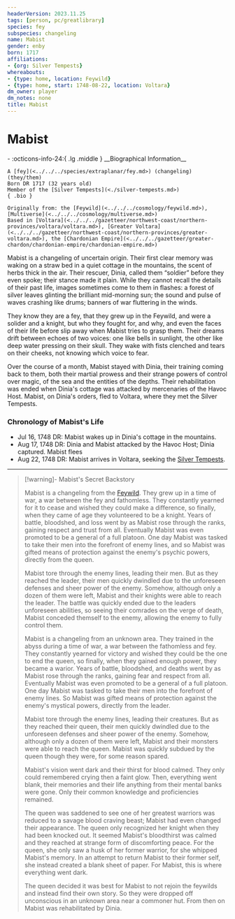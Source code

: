 ```yaml
---
headerVersion: 2023.11.25
tags: [person, pc/greatlibrary]
species: fey
subspecies: changeling
name: Mabist
gender: enby
born: 1717
affiliations:
- {org: Silver Tempests}
whereabouts:
- {type: home, location: Feywild}
- {type: home, start: 1748-08-22, location: Voltara}
dm_owner: player
dm_notes: none
title: Mabist
---
```

# Mabist
<div class="grid cards ext-narrow-margin ext-one-column" markdown>
- :octicons-info-24:{ .lg .middle } __Biographical Information__

    A [fey](<../../../species/extraplanar/fey.md>) (changeling) (they/them)  
    Born DR 1717 (32 years old)  
    Member of the [Silver Tempests](<./silver-tempests.md>)  
    { .bio }

    Originally from: the [Feywild](<../../../cosmology/feywild.md>), [Multiverse](<../../../cosmology/multiverse.md>)
    Based in [Voltara](<../../../gazetteer/northwest-coast/northern-provinces/voltara/voltara.md>), [Greater Voltara](<../../../gazetteer/northwest-coast/northern-provinces/greater-voltara.md>), the [Chardonian Empire](<../../../gazetteer/greater-chardon/chardonian-empire/chardonian-empire.md>)
</div>


Mabist is a changeling of uncertain origin. Their first clear memory was waking on a straw bed in a quiet cottage in the mountains, the scent of herbs thick in the air. Their rescuer, Dinia, called them “soldier” before they even spoke; their stance made it plain. While they cannot recall the details of their past life, images sometimes come to them in flashes: a forest of silver leaves glinting the brilliant mid-morning sun; the sound and pulse of waves crashing like drums; banners of war fluttering in the winds. 

They know they are a fey, that they grew up in the Feywild, and were a solider and a knight, but who they fought for, and why, and even the faces of their life before slip away when Mabist tries to grasp them. Their dreams drift between echoes of two voices: one like bells in sunlight, the other like deep water pressing on their skull. They wake with fists clenched and tears on their cheeks, not knowing which voice to fear.

Over the course of a month, Mabist stayed with Dinia, their training coming back to them, both their martial prowess and their strange powers of control over magic, of the sea and the entities of the depths. Their rehabilitation was ended when Dinia's cottage was attacked by mercenaries of the Havoc Host. Mabist, on Dinia's orders, fled to Voltara, where they met the Silver Tempests. 

### Chronology of Mabist's Life

- Jul 16, 1748 DR: Mabist wakes up in Dinia's cottage in the mountains. 
- Aug 17, 1748 DR: Dinia and Mabist attacked by the Havoc Host; Dinia captured. Mabist flees
- Aug 22, 1748 DR: Mabist arrives in Voltara, seeking the [Silver Tempests](<./silver-tempests.md>). 

---

> [!warning]- Mabist's Secret Backstory
> 
>Mabist is a changeling from the [Feywild](<../../../cosmology/feywild.md>). They grew up in a time of war, a war between the fey and fathomless. They constantly yearned for it to cease and wished they could make a difference, so finally, when they came of age they volunteered to be a knight. Years of battle, bloodshed, and loss went by as Mabist rose through the ranks, gaining respect and trust from all. Eventually Mabist was even promoted to be a general of a full platoon. One day Mabist was tasked to take their men into the forefront of enemy lines, and so Mabist was gifted means of protection against the enemy's psychic powers, directly from the queen.
>
>Mabist tore through the enemy lines, leading their men. But as they reached the leader, their men quickly dwindled due to the unforeseen defenses and sheer power of the enemy. Somehow, although only a dozen of them were left, Mabist and their knights were able to reach the leader. The battle was quickly ended due to the leaders unforeseen abilities, so seeing their comrades on the verge of death, Mabist conceded themself to the enemy, allowing the enemy to fully control them.
>
>Mabist is a changeling from an unknown area. They trained in the abyss during a time of war, a war between the fathomless and fey. They constantly yearned for victory and wished they could be the one to end the queen, so finally, when they gained enough power, they became a warior. Years of battle, bloodshed, and deaths went by as Mabist rose through the ranks, gaining fear and respect from all. Eventually Mabist was even promoted to be a general of a full platoon. One day Mabist was tasked to take their men into the forefront of enemy lines. So Mabist was gifted means of protection against the enemy's mystical powers, directly from the leader.
>
>Mabist tore through the enemy lines, leading their creatures. But as they reached their queen, their men quickly dwindled due to the unforeseen defenses and sheer power of the enemy. Somehow, although only a dozen of them were left, Mabist and their monsters were able to reach the queen.  Mabist was quickly subdued by the queen though they were, for some reason spared.
>
>Mabist's vision went dark and their thirst for blood calmed. They only could remembered crying then a faint glow. Then, everything went blank, their memories and their life anything from their mental banks were gone. Only their common knowledge and proficiencies remained.
>
>The queen was saddened to see one of her greatest warriors was reduced to a savage blood craving beast; Mabist had even changed their appearance. The queen only recognized her knight when they had  been knocked out. It seemed Mabist's bloodthirst was calmed and they reached at strange form of discomforting peace. For the queen, she only saw a husk of her former warrior, for she whipped Mabist's memory. In an attempt to return Mabist to their former self, she instead created a blank sheet of paper. For Mabist, this is where everything went dark.
>
>The queen decided it was best for Mabist to not rejoin the feywilds and instead find their own story. So they were dropped off unconscious in an unknown area near a commoner hut. From then on Mabist was rehabilitated by Dinia. 

